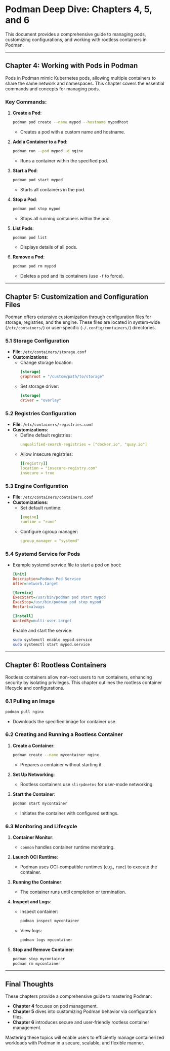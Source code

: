 
# Podman Deep Dive: Chapters 4, 5, and 6

This document provides a comprehensive guide to managing pods, customizing configurations, and working with rootless containers in Podman.

---

## Chapter 4: Working with Pods in Podman

Pods in Podman mimic Kubernetes pods, allowing multiple containers to share the same network and namespaces. This chapter covers the essential commands and concepts for managing pods.

### Key Commands:

1. **Create a Pod**:
   ```bash
   podman pod create --name mypod --hostname mypodhost
   ```
   - Creates a pod with a custom name and hostname.

2. **Add a Container to a Pod**:
   ```bash
   podman run --pod mypod -d nginx
   ```
   - Runs a container within the specified pod.

3. **Start a Pod**:
   ```bash
   podman pod start mypod
   ```
   - Starts all containers in the pod.

4. **Stop a Pod**:
   ```bash
   podman pod stop mypod
   ```
   - Stops all running containers within the pod.

5. **List Pods**:
   ```bash
   podman pod list
   ```
   - Displays details of all pods.

6. **Remove a Pod**:
   ```bash
   podman pod rm mypod
   ```
   - Deletes a pod and its containers (use `-f` to force).

---

## Chapter 5: Customization and Configuration Files

Podman offers extensive customization through configuration files for storage, registries, and the engine. These files are located in system-wide (`/etc/containers/`) or user-specific (`~/.config/containers/`) directories.

### 5.1 Storage Configuration
- **File**: `/etc/containers/storage.conf`
- **Customizations**:
  - Change storage location:
    ```ini
    [storage]
    graphroot = "/custom/path/to/storage"
    ```
  - Set storage driver:
    ```ini
    [storage]
    driver = "overlay"
    ```

### 5.2 Registries Configuration
- **File**: `/etc/containers/registries.conf`
- **Customizations**:
  - Define default registries:
    ```yaml
    unqualified-search-registries = ["docker.io", "quay.io"]
    ```
  - Allow insecure registries:
    ```yaml
    [[registry]]
    location = "insecure-registry.com"
    insecure = true
    ```

### 5.3 Engine Configuration
- **File**: `/etc/containers/containers.conf`
- **Customizations**:
  - Set default runtime:
    ```yaml
    [engine]
    runtime = "runc"
    ```
  - Configure cgroup manager:
    ```yaml
    cgroup_manager = "systemd"
    ```

### 5.4 Systemd Service for Pods
- Example systemd service file to start a pod on boot:
  ```ini
  [Unit]
  Description=Podman Pod Service
  After=network.target

  [Service]
  ExecStart=/usr/bin/podman pod start mypod
  ExecStop=/usr/bin/podman pod stop mypod
  Restart=always

  [Install]
  WantedBy=multi-user.target
  ```
  Enable and start the service:
  ```bash
  sudo systemctl enable mypod.service
  sudo systemctl start mypod.service
  ```

---

## Chapter 6: Rootless Containers

Rootless containers allow non-root users to run containers, enhancing security by isolating privileges. This chapter outlines the rootless container lifecycle and configurations.

### 6.1 Pulling an Image
```bash
podman pull nginx
```
- Downloads the specified image for container use.

### 6.2 Creating and Running a Rootless Container
1. **Create a Container**:
   ```bash
   podman create --name mycontainer nginx
   ```
   - Prepares a container without starting it.

2. **Set Up Networking**:
   - Rootless containers use `slirp4netns` for user-mode networking.

3. **Start the Container**:
   ```bash
   podman start mycontainer
   ```
   - Initiates the container with configured settings.

### 6.3 Monitoring and Lifecycle
1. **Container Monitor**:
   - `conmon` handles container runtime monitoring.
2. **Launch OCI Runtime**:
   - Podman uses OCI-compatible runtimes (e.g., `runc`) to execute the container.

3. **Running the Container**:
   - The container runs until completion or termination.

4. **Inspect and Logs**:
   - Inspect container:
     ```bash
     podman inspect mycontainer
     ```
   - View logs:
     ```bash
     podman logs mycontainer
     ```

5. **Stop and Remove Container**:
   ```bash
   podman stop mycontainer
   podman rm mycontainer
   ```

---

## Final Thoughts

These chapters provide a comprehensive guide to mastering Podman:
- **Chapter 4** focuses on pod management.
- **Chapter 5** dives into customizing Podman behavior via configuration files.
- **Chapter 6** introduces secure and user-friendly rootless container management.

Mastering these topics will enable users to efficiently manage containerized workloads with Podman in a secure, scalable, and flexible manner.
